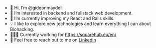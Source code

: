 - 👋 Hi, I’m @gideonmaydell
- 👀 I’m interested in backend and fullstack web development.
- 🌱 I’m currently improving my React and Rails skills.
- 💡 I like to explore new technologies and learn everything I can about Biohacking.
- 👨🏻‍💻 Currently working for https://squarehub.eu/en/
- 💬 Feel free to reach out to me on [LinkedIn](https://www.linkedin.com/in/gideonmaydell/)


